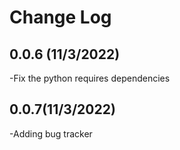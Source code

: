 Change Log
==========

0.0.6 (11/3/2022)
-----------------
-Fix the python requires dependencies

0.0.7(11/3/2022)
----------------
-Adding bug tracker